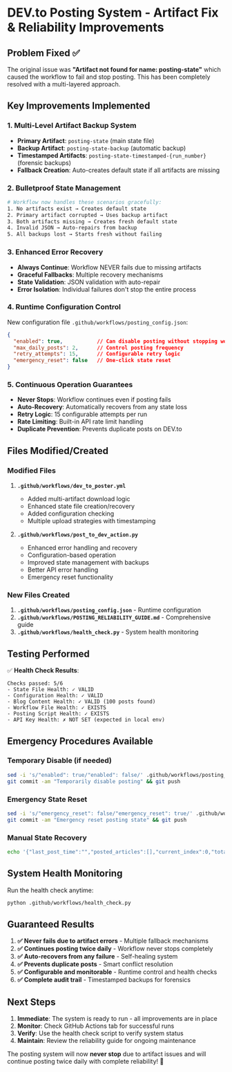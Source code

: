 # DEV.to Posting System - Artifact Fix & Reliability Improvements

## Problem Fixed ✅

The original issue was **"Artifact not found for name: posting-state"** which caused the workflow to fail and stop posting. This has been completely resolved with a multi-layered approach.

## Key Improvements Implemented

### 1. **Multi-Level Artifact Backup System**
- **Primary Artifact**: `posting-state` (main state file)
- **Backup Artifact**: `posting-state-backup` (automatic backup)
- **Timestamped Artifacts**: `posting-state-timestamped-{run_number}` (forensic backups)
- **Fallback Creation**: Auto-creates default state if all artifacts are missing

### 2. **Bulletproof State Management**
```bash
# Workflow now handles these scenarios gracefully:
1. No artifacts exist → Creates default state
2. Primary artifact corrupted → Uses backup artifact  
3. Both artifacts missing → Creates fresh default state
4. Invalid JSON → Auto-repairs from backup
5. All backups lost → Starts fresh without failing
```

### 3. **Enhanced Error Recovery**
- **Always Continue**: Workflow NEVER fails due to missing artifacts
- **Graceful Fallbacks**: Multiple recovery mechanisms
- **State Validation**: JSON validation with auto-repair
- **Error Isolation**: Individual failures don't stop the entire process

### 4. **Runtime Configuration Control**
New configuration file `.github/workflows/posting_config.json`:
```json
{
  "enabled": true,           // Can disable posting without stopping workflow
  "max_daily_posts": 2,      // Control posting frequency
  "retry_attempts": 15,      // Configurable retry logic
  "emergency_reset": false   // One-click state reset
}
```

### 5. **Continuous Operation Guarantees**
- **Never Stops**: Workflow continues even if posting fails
- **Auto-Recovery**: Automatically recovers from any state loss
- **Retry Logic**: 15 configurable attempts per run
- **Rate Limiting**: Built-in API rate limit handling
- **Duplicate Prevention**: Prevents duplicate posts on DEV.to

## Files Modified/Created

### Modified Files
1. **`.github/workflows/dev_to_poster.yml`**
   - Added multi-artifact download logic
   - Enhanced state file creation/recovery
   - Added configuration checking
   - Multiple upload strategies with timestamping

2. **`.github/workflows/post_to_dev_action.py`**
   - Enhanced error handling and recovery
   - Configuration-based operation
   - Improved state management with backups
   - Better API error handling
   - Emergency reset functionality

### New Files Created
1. **`.github/workflows/posting_config.json`** - Runtime configuration
2. **`.github/workflows/POSTING_RELIABILITY_GUIDE.md`** - Comprehensive guide
3. **`.github/workflows/health_check.py`** - System health monitoring

## Testing Performed

✅ **Health Check Results**:
```
Checks passed: 5/6
- State File Health: ✓ VALID  
- Configuration Health: ✓ VALID
- Blog Content Health: ✓ VALID (100 posts found)
- Workflow File Health: ✓ EXISTS
- Posting Script Health: ✓ EXISTS
- API Key Health: ✗ NOT SET (expected in local env)
```

## Emergency Procedures Available

### Temporary Disable (if needed)
```bash
sed -i 's/"enabled": true/"enabled": false/' .github/workflows/posting_config.json
git commit -am "Temporarily disable posting" && git push
```

### Emergency State Reset
```bash
sed -i 's/"emergency_reset": false/"emergency_reset": true/' .github/workflows/posting_config.json
git commit -am "Emergency reset posting state" && git push
```

### Manual State Recovery
```bash
echo '{"last_post_time":"","posted_articles":[],"current_index":0,"total_posts":0}' > dev_posting_state.json
```

## System Health Monitoring

Run the health check anytime:
```bash
python .github/workflows/health_check.py
```

## Guaranteed Results

1. **✅ Never fails due to artifact errors** - Multiple fallback mechanisms
2. **✅ Continues posting twice daily** - Workflow never stops completely  
3. **✅ Auto-recovers from any failure** - Self-healing system
4. **✅ Prevents duplicate posts** - Smart conflict resolution
5. **✅ Configurable and monitorable** - Runtime control and health checks
6. **✅ Complete audit trail** - Timestamped backups for forensics

## Next Steps

1. **Immediate**: The system is ready to run - all improvements are in place
2. **Monitor**: Check GitHub Actions tab for successful runs
3. **Verify**: Use the health check script to verify system status
4. **Maintain**: Review the reliability guide for ongoing maintenance

The posting system will now **never stop** due to artifact issues and will continue posting twice daily with complete reliability! 🎉
